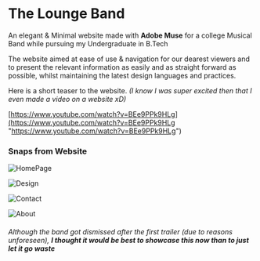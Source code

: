 # The Lounge Band
An elegant & Minimal website made with **Adobe Muse** for a college Musical Band while pursuing my Undergraduate in B.Tech

The website aimed at ease of use & navigation for our dearest viewers and to present the relevant information as easily and as straight forward as possible, whilst maintaining the latest design languages and practices.

Here is a short teaser to the website. *(I know I was super excited then that I even made a video on a website xD)*

[https://www.youtube.com/watch?v=BEe9PPk9HLg](https://www.youtube.com/watch?v=BEe9PPk9HLg "https://www.youtube.com/watch?v=BEe9PPk9HLg")

### Snaps from Website
![HomePage](https://drive.google.com/open?id=1lR9egGs_XFQtML4LUgGyV2u4kNYj9IBL "HS")

![Design](https://drive.google.com/open?id=10lRpfRu8jdwX-JjsWzEUKsvAzx1ACGxZ)

![Contact](https://drive.google.com/open?id=1NiRIop9asZ7jEq7Nj4OIji9951pYAhVN "Contact")

![About](https://drive.google.com/open?id=1FjgOfjQ70YQ3unUqGbcXoCl1cTwzdSU- "About")

###### Although the band got dismissed after the first trailer *(due to reasons unforeseen)*, **I thought it would be best to showcase this now than to just let it go waste**
